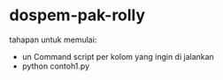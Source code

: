 # dospem-pak-rolly

tahapan untuk memulai:
- un Command script per kolom yang ingin di jalankan
- python contoh1.py
